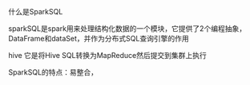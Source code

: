 什么是SparkSQL

​	sparkSQL是spark用来处理结构化数据的一个模块，它提供了2个编程抽象，DataFrame和dataSet，并作为分布式SQL查询引擎的作用



hive  它是将Hive SQL转换为MapReduce然后提交到集群上执行 



SparkSQL的特点：易整合，
